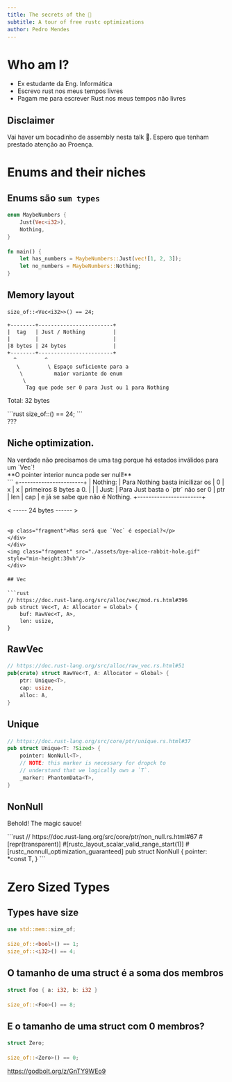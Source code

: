 ```yaml
---
title: The secrets of the 🦀
subtitle: A tour of free rustc optimizations
author: Pedro Mendes
---
```


# Who am I?

<ul>
<li class="fragment">Ex estudante da Eng. Informática</li>
<li class="fragment">Escrevo rust nos meus tempos livres</li>
<li class="fragment">Pagam me para escrever Rust nos meus tempos não livres</li>
</ul>

## __Disclaimer__

Vai haver um bocadinho de assembly nesta talk 👀. Espero que tenham prestado
atenção ao Proença.

# Enums and their niches

## Enums são `sum types`

```rust
enum MaybeNumbers {
    Just(Vec<i32>),
    Nothing,
}

fn main() {
    let has_numbers = MaybeNumbers::Just(vec![1, 2, 3]);
    let no_numbers = MaybeNumbers::Nothing;
}
```

## Memory layout

```
size_of::<Vec<i32>>() == 24;
```
```
+--------+------------------------+
|  tag   | Just / Nothing         |
|        |                        |
|8 bytes | 24 bytes               |
+--------+------------------------+
  ^         ^
   \         \ Espaço suficiente para a
    \          maior variante do enum
     \
      Tag que pode ser 0 para Just ou 1 para Nothing
```

Total: 32 bytes

<div class="fragment">
```rust
size_of::<MaybeNumbers>() == 24;
```
</div>
<div class="fragment">
???
</div>

## Niche optimization.

<div class="r-stack">
<div class="fragment">
Na verdade não precisamos de uma tag porque há estados inválidos para um `Vec`!

<div class="fragment">
**O pointer interior nunca pode ser null!**
</div>

<div class="fragment">
```
+-----------------------+
| Nothing:              |  Para Nothing basta inicilizar os
|   0   |   x   |   x   |  primeiros 8 bytes a 0.
|                       |
| Just:                 |  Para Just basta o `ptr` não ser 0
|   ptr |  len  |  cap  |  e já se sabe que não é Nothing.
+-----------------------+

< ----- 24 bytes ------ >
```

<p class="fragment">Mas será que `Vec` é especial?</p>
</div>
</div>
<img class="fragment" src="./assets/bye-alice-rabbit-hole.gif" style="min-height:30vh"/>
</div>

## Vec

```rust
// https://doc.rust-lang.org/src/alloc/vec/mod.rs.html#396
pub struct Vec<T, A: Allocator = Global> {
    buf: RawVec<T, A>,
    len: usize,
}
```

## RawVec

```rust
// https://doc.rust-lang.org/src/alloc/raw_vec.rs.html#51
pub(crate) struct RawVec<T, A: Allocator = Global> {
    ptr: Unique<T>,
    cap: usize,
    alloc: A,
}
```

## Unique

```rust
// https://doc.rust-lang.org/src/core/ptr/unique.rs.html#37
pub struct Unique<T: ?Sized> {
    pointer: NonNull<T>,
    // NOTE: this marker is necessary for dropck to
    // understand that we logically own a `T`.
    _marker: PhantomData<T>,
}
```

## NonNull

Behold! The magic sauce!

<div class="fragment">
```rust
// https://doc.rust-lang.org/src/core/ptr/non_null.rs.html#67
#[repr(transparent)]
#[rustc_layout_scalar_valid_range_start(1)]
#[rustc_nonnull_optimization_guaranteed]
pub struct NonNull<T: ?Sized> {
    pointer: *const T,
}
```
</div>

# Zero Sized Types

## Types have size

```rust
use std::mem::size_of;

size_of::<bool>() == 1;
size_of::<i32>() == 4;
```

## O tamanho de uma struct é a soma dos membros

```rust
struct Foo { a: i32, b: i32 }

size_of::<Foo>() == 8;
```

## E o tamanho de uma struct com 0 membros?

```rust
struct Zero;

size_of::<Zero>() == 0;
```



https://godbolt.org/z/GnTY9WEo9
